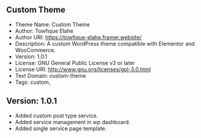 ## Custom Theme

- Theme Name: Custom Theme
- Author: Towfique Elahe
- Author URI: https://towfique-elahe.framer.website/
- Description: A custom WordPress theme compatible with Elementor and WooCommerce.
- Version: 1.0.1
- License: GNU General Public License v3 or later
- License URI: http://www.gnu.org/licenses/gpl-3.0.html
- Text Domain: custom-theme
- Tags: custom,

## Version: 1.0.1

- Added custom post type service.
- Added service management in wp dashboard.
- Added single service page template.
